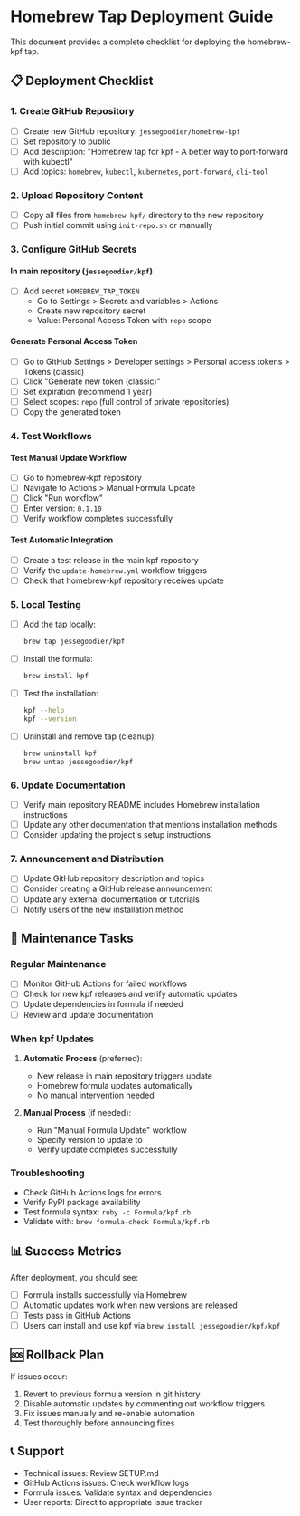 # Homebrew Tap Deployment Guide

This document provides a complete checklist for deploying the homebrew-kpf tap.

## 📋 Deployment Checklist

### 1. Create GitHub Repository

- [ ] Create new GitHub repository: `jessegoodier/homebrew-kpf`
- [ ] Set repository to public
- [ ] Add description: "Homebrew tap for kpf - A better way to port-forward with kubectl"
- [ ] Add topics: `homebrew`, `kubectl`, `kubernetes`, `port-forward`, `cli-tool`

### 2. Upload Repository Content

- [ ] Copy all files from `homebrew-kpf/` directory to the new repository
- [ ] Push initial commit using `init-repo.sh` or manually

### 3. Configure GitHub Secrets

#### In main repository (`jessegoodier/kpf`)

- [ ] Add secret `HOMEBREW_TAP_TOKEN`
  - Go to Settings > Secrets and variables > Actions
  - Create new repository secret
  - Value: Personal Access Token with `repo` scope

#### Generate Personal Access Token

- [ ] Go to GitHub Settings > Developer settings > Personal access tokens > Tokens (classic)
- [ ] Click "Generate new token (classic)"
- [ ] Set expiration (recommend 1 year)
- [ ] Select scopes: `repo` (full control of private repositories)
- [ ] Copy the generated token

### 4. Test Workflows

#### Test Manual Update Workflow

- [ ] Go to homebrew-kpf repository
- [ ] Navigate to Actions > Manual Formula Update
- [ ] Click "Run workflow"
- [ ] Enter version: `0.1.10`
- [ ] Verify workflow completes successfully

#### Test Automatic Integration

- [ ] Create a test release in the main kpf repository
- [ ] Verify the `update-homebrew.yml` workflow triggers
- [ ] Check that homebrew-kpf repository receives update

### 5. Local Testing

- [ ] Add the tap locally:

  ```bash
  brew tap jessegoodier/kpf
  ```

- [ ] Install the formula:

  ```bash
  brew install kpf
  ```

- [ ] Test the installation:

  ```bash
  kpf --help
  kpf --version
  ```

- [ ] Uninstall and remove tap (cleanup):

  ```bash
  brew uninstall kpf
  brew untap jessegoodier/kpf
  ```

### 6. Update Documentation

- [ ] Verify main repository README includes Homebrew installation instructions
- [ ] Update any other documentation that mentions installation methods
- [ ] Consider updating the project's setup instructions

### 7. Announcement and Distribution

- [ ] Update GitHub repository description and topics
- [ ] Consider creating a GitHub release announcement
- [ ] Update any external documentation or tutorials
- [ ] Notify users of the new installation method

## 🔧 Maintenance Tasks

### Regular Maintenance

- [ ] Monitor GitHub Actions for failed workflows
- [ ] Check for new kpf releases and verify automatic updates
- [ ] Update dependencies in formula if needed
- [ ] Review and update documentation

### When kpf Updates

1. **Automatic Process** (preferred):
   - New release in main repository triggers update
   - Homebrew formula updates automatically
   - No manual intervention needed

2. **Manual Process** (if needed):
   - Run "Manual Formula Update" workflow
   - Specify version to update to
   - Verify update completes successfully

### Troubleshooting

- Check GitHub Actions logs for errors
- Verify PyPI package availability
- Test formula syntax: `ruby -c Formula/kpf.rb`
- Validate with: `brew formula-check Formula/kpf.rb`

## 📊 Success Metrics

After deployment, you should see:

- [ ] Formula installs successfully via Homebrew
- [ ] Automatic updates work when new versions are released
- [ ] Tests pass in GitHub Actions
- [ ] Users can install and use kpf via `brew install jessegoodier/kpf/kpf`

## 🆘 Rollback Plan

If issues occur:

1. Revert to previous formula version in git history
2. Disable automatic updates by commenting out workflow triggers
3. Fix issues manually and re-enable automation
4. Test thoroughly before announcing fixes

## 📞 Support

- Technical issues: Review SETUP.md
- GitHub Actions issues: Check workflow logs
- Formula issues: Validate syntax and dependencies
- User reports: Direct to appropriate issue tracker
